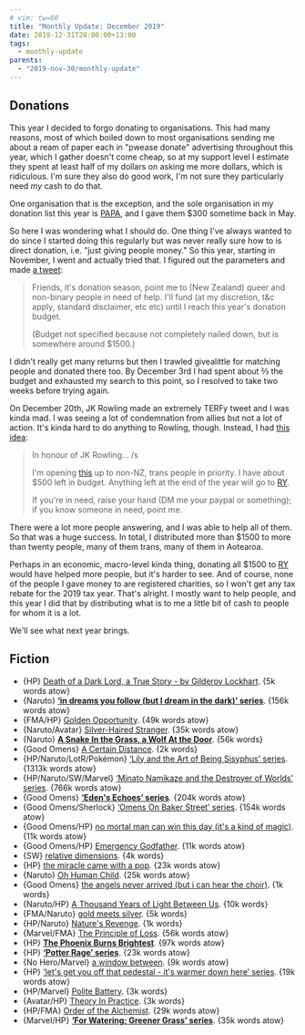 ```yaml
---
# vim: tw=80
title: "Monthly Update: December 2019"
date: 2019-12-31T20:00:00+13:00
tags:
  - monthly-update
parents:
  - "2019-nov-30/monthly-update"
---
```


## Donations

This year I decided to forgo donating to organisations. This had many reasons,
most of which boiled down to most organisations sending me about a ream of paper
each in "pwease donate" advertising throughout this year, which I gather doesn't
come cheap, so at my support level I estimate they spent at least half of my
dollars on asking me more dollars, which is ridiculous. I'm sure they also do
good work, I'm not sure they particularly need _my_ cash to do that.

One organisation that is the exception, and the sole organisation in my donation
list this year is [PAPA], and I gave them $300 sometime back in May.

[PAPA]: https://papa.org.nz

So here I was wondering what I should do. One thing I've always wanted to do
since I started doing this regularly but was never really sure how to is direct
donation, i.e. "just giving people money." So this year, starting in November, I
went and actually tried that. I figured out the parameters and made [a tweet]:

[a tweet]: https://twitter.com/passcod/status/1198020442444795904

> Friends, it's donation season, point me to (New Zealand) queer and non-binary
> people in need of help. I'll fund (at my discretion, t&c apply, standard
> disclaimer, etc etc) until I reach this year's donation budget.
>
> (Budget not specified because not completely nailed down, but is somewhere
> around $1500.)

I didn't really get many returns but then I trawled givealittle for matching
people and donated there too. By December 3rd I had spent about ⅔ the budget and
exhausted my search to this point, so I resolved to take two weeks before trying
again.

On December 20th, JK Rowling made an extremely TERFy tweet and I was kinda mad.
I was seeing a lot of condemnation from allies but not a lot of action. It's
kinda hard to do anything to Rowling, though. Instead, I had [this idea]:

[this idea]: https://twitter.com/passcod/status/1207897429447565315

> In honour of JK Rowling… /s
>
> I'm opening [this][a tweet] up to non-NZ, trans people in priority. I have
> about $500 left in budget. Anything left at the end of the year will go to
> [RY].
>
> If you're in need, raise your hand (DM me your paypal or something); if you
> know someone in need, point me.

[RY]: https://www.ry.org.nz

There were a lot more people answering, and I was able to help all of them. So
that was a huge success. In total, I distributed more than $1500 to more than
twenty people, many of them trans, many of them in Aotearoa.

Perhaps in an economic, macro-level kinda thing, donating all $1500 to [RY]
would have helped more people, but it's harder to see. And of course, none of
the people I gave money to are registered charities, so I won't get any tax
rebate for the 2019 tax year. That's alright. I mostly want to help people, and
this year I did that by distributing what is to me a little bit of cash to
people for whom it is a lot.

We'll see what next year brings.

## Fiction

 - {HP} [Death of a Dark Lord, a True Story - by Gilderoy Lockhart](https://archiveofourown.org/works/8906032). {5k words atow}
 - {Naruto} **[‘in dreams you follow (but I dream in the dark)’ series](https://archiveofourown.org/series/722013)**. {156k words atow}
 - {FMA/HP} [Golden Opportunity](https://archiveofourown.org/works/9440462). {49k words atow}
 - {Naruto/Avatar} [Silver-Haired Stranger](https://archiveofourown.org/works/19855051). {35k words atow}
 - {Naruto} **[A Snake In the Grass, a Wolf At the Door](https://archiveofourown.org/works/2348309)**. {56k words}
 - {Good Omens} [A Certain Distance](https://archiveofourown.org/works/20771585). {2k words}
 - {HP/Naruto/LotR/Pokémon} [‘Lily and the Art of Being Sisyphus’ series](https://archiveofourown.org/series/1105731). {1313k words atow}
 - {HP/Naruto/SW/Marvel} [‘Minato Namikaze and the Destroyer of Worlds’ series](https://archiveofourown.org/series/1106670). {766k words atow}
 - {Good Omens} **[‘Eden's Echoes’ series](https://archiveofourown.org/series/1509932)**. {204k words atow}
 - {Good Omens/Sherlock} [‘Omens On Baker Street’ series](https://archiveofourown.org/series/1481288). {154k words atow}
 - {Good Omens/HP} [no mortal man can win this day (it's a kind of magic)](https://archiveofourown.org/works/20003359). {11k words atow}
 - {Good Omens/HP} [Emergency Godfather](https://archiveofourown.org/works/19323424). {11k words atow}
 - {SW} [relative dimensions](https://archiveofourown.org/works/21894925). {4k words}
 - {HP} [the miracle came with a pop](https://archiveofourown.org/works/21573742). {23k words atow}
 - {Naruto} [Oh Human Child](https://archiveofourown.org/works/14359941). {25k words atow}
 - {Good Omens} [the angels never arrived (but i can hear the choir)](https://archiveofourown.org/works/12401013). {1k words}
 - {Naruto/HP} [A Thousand Years of Light Between Us](https://archiveofourown.org/works/15542409). {10k words}
 - {FMA/Naruto} [gold meets silver](https://archiveofourown.org/works/13373187). {5k words}
 - {HP/Naruto} [Nature's Revenge](https://archiveofourown.org/works/16143257). {1k words}
 - {Marvel/FMA} [The Principle of Loss](https://archiveofourown.org/works/14027520). {56k words atow}
 - {HP} **[The Phoenix Burns Brightest](https://archiveofourown.org/works/17475989)**. {97k words atow}
 - {HP} **[‘Potter Rage’ series](https://archiveofourown.org/series/1567849)**. {23k words atow}
 - {No Hero/Marvel} [a window between](https://archiveofourown.org/works/16834105). {9k words atow}
 - {HP} [‘let's get you off that pedestal - it's warmer down here’ series](https://archiveofourown.org/series/1281209). {19k words atow}
 - {HP/Marvel} [Polite Battery](https://archiveofourown.org/works/6164557). {3k words}
 - {Avatar/HP} [Theory In Practice](https://archiveofourown.org/works/360156). {3k words}
 - {HP/FMA} [Order of the Alchemist](https://archiveofourown.org/works/15546090). {29k words atow}
 - {Marvel/HP} **[‘For Watering; Greener Grass’ series](https://archiveofourown.org/series/1116729)**. {35k words atow}
